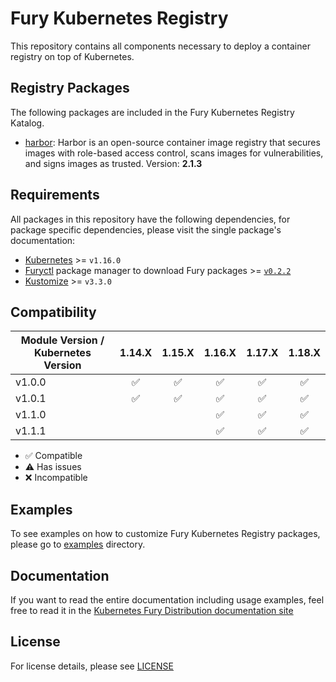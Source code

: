 # Fury Kubernetes Registry

This repository contains all components necessary to deploy a container registry on top of Kubernetes.

## Registry Packages

The following packages are included in the Fury Kubernetes Registry Katalog.

- [harbor](katalog/harbor): Harbor is an open-source container image registry that secures images with role-based
access control, scans images for vulnerabilities, and signs images as trusted. Version: **2.1.3**

## Requirements

All packages in this repository have the following dependencies, for package
specific dependencies, please visit the single package's documentation:

- [Kubernetes](https://kubernetes.io) >= `v1.16.0`
- [Furyctl](https://github.com/sighupio/furyctl) package manager to download
  Fury packages >= [`v0.2.2`](https://github.com/sighupio/furyctl/releases/tag/v0.2.2)
- [Kustomize](https://github.com/kubernetes-sigs/kustomize) >= `v3.3.0`

## Compatibility

| Module Version / Kubernetes Version |       1.14.X       |       1.15.X       |       1.16.X       |       1.17.X       |       1.18.X       |
| ----------------------------------- | :----------------: | :----------------: | :----------------: | :----------------: | :----------------: |
| v1.0.0                              | :white_check_mark: | :white_check_mark: | :white_check_mark: | :white_check_mark: | :white_check_mark: |
| v1.0.1                              | :white_check_mark: | :white_check_mark: | :white_check_mark: | :white_check_mark: | :white_check_mark: |
| v1.1.0                              |                    |                    | :white_check_mark: | :white_check_mark: | :white_check_mark: |
| v1.1.1                              |                    |                    | :white_check_mark: | :white_check_mark: | :white_check_mark: |

- :white_check_mark: Compatible
- :warning: Has issues
- :x: Incompatible

## Examples

To see examples on how to customize Fury Kubernetes Registry packages, please
go to [examples](examples) directory.

## Documentation

If you want to read the entire documentation including usage examples, feel free to read it in
the [Kubernetes Fury Distribution documentation site](https://kubernetesfury.com/docs/modules/registry/)

## License

For license details, please see [LICENSE](LICENSE)
